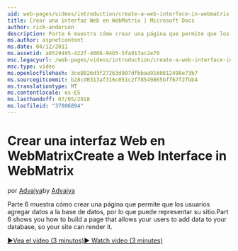 ```yaml
---
uid: web-pages/videos/introduction/create-a-web-interface-in-webmatrix
title: Crear una interfaz Web en WebMatrix | Microsoft Docs
author: rick-anderson
description: Parte 6 muestra cómo crear una página que permite que los usuarios agregar datos a la base de datos, por lo que puede representar su sitio.
ms.author: aspnetcontent
ms.date: 04/12/2011
ms.assetid: a0529495-422f-4008-94b5-5fa913ac2e70
msc.legacyurl: /web-pages/videos/introduction/create-a-web-interface-in-webmatrix
msc.type: video
ms.openlocfilehash: 3ce8026d3f27263d907dfbbaa9160812498e73b7
ms.sourcegitcommit: b28cd0313af316c051c2ff8549865bff67f2fbb4
ms.translationtype: MT
ms.contentlocale: es-ES
ms.lasthandoff: 07/05/2018
ms.locfileid: "37806894"
---
```

<a name="create-a-web-interface-in-webmatrix"></a><span data-ttu-id="5e7cf-103">Crear una interfaz Web en WebMatrix</span><span class="sxs-lookup"><span data-stu-id="5e7cf-103">Create a Web Interface in WebMatrix</span></span>
====================
<span data-ttu-id="5e7cf-104">por [Advaiya](https://twitter.com/Advaiyasolns)</span><span class="sxs-lookup"><span data-stu-id="5e7cf-104">by [Advaiya](https://twitter.com/Advaiyasolns)</span></span>

<span data-ttu-id="5e7cf-105">Parte 6 muestra cómo crear una página que permite que los usuarios agregar datos a la base de datos, por lo que puede representar su sitio.</span><span class="sxs-lookup"><span data-stu-id="5e7cf-105">Part 6 shows you how to build a page that allows your users to add data to your database, so your site can render it.</span></span>

[<span data-ttu-id="5e7cf-106">&#9654;Vea el vídeo (3 minutos)</span><span class="sxs-lookup"><span data-stu-id="5e7cf-106">&#9654; Watch video (3 minutes)</span></span>](https://channel9.msdn.com/Blogs/ASP-NET-Site-Videos/create-a-web-interface-in-webmatrix)
